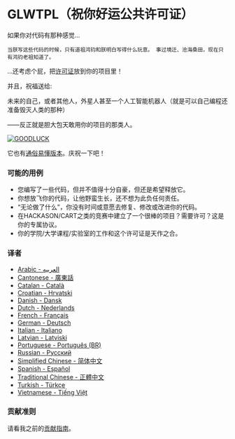 # GLWTPL（祝你好运公共许可证）




如果你对代码有那种感觉…

`当朕写这些代码的时候，只有道祖鸿钧和朕明白写得什么玩意。
事过境迁、沧海桑田，现在只有鸿钧老祖知道了。`

…还考虑个屁，把[许可证](https://github.com/jiqing112/GLWTPL/blob/master/translations/LICENSE_zh-CN)放到你的项目里！

并且，祝福送给:  

未来的自己，或者其他人，外星人甚至一个人工智能机器人（就是可以自己编程还准备毁灭人类的那种）  

  ——反正就是胆大包天敢用你的项目的那类人。

[![GOODLUCK](https://github.com/me-shaon/GLWTPL/blob/master/good-luck.gif "GOODLUCK")](https://github.com/me-shaon/GLWTPL/blob/master/good-luck.gif "GOODLUCK")

它也有[通俗易懂版本](https://github.com/jiqing112/GLWTPL/blob/master/translations/LICENSE_zh-CN)。庆祝一下吧！

### 可能的用例

- 您编写了一些代码，但并不值得十分自豪，但还是希望释放它。
- 你想放飞你的代码，让他野蛮生长，还不想为此负任何责任。
- “无论做了什么”，你没有时间或意愿去修复、修改或改进你的代码。
- 在HACKASON/CART之类的竞赛中建立了一个很棒的项目？需要许可？这是你的专属协议。
- 你的学院/大学课程/实验室的工作和这个许可证是天作之合。

### 译者
* [Arabic - العربيه](translations/LICENSE_ar-AR)
* [Cantonese - 廣東話](translations/LICENSE_zh-HK)
* [Catalan - Català](translations/LICENSE_cat-CAT)
* [Croatian - Hrvatski](translations/LICENSE_hr-HR)
* [Danish - Dansk](translations/LICENSE_da-DK)
* [Dutch - Nederlands](translations/LICENSE_nl-NL)
* [French - Français](translations/LICENSE_fr-FR)
* [German - Deutsch](translations/LICENSE_de-DE)
* [Italian - Italiano](translations/LICENSE_it-IT)
* [Latvian - Latviski](translations/LICENSE_lv-LV)
* [Portuguese - Português (BR)](translations/LICENSE_pt-BR)
* [Russian - Русский](translations/LICENSE_ru-RU)
* [Simplified Chinese - 简体中文](https://github.com/jiqing112/GLWTPL/blob/master/translations/LICENSE_zh-CN)
* [Spanish - Español](translations/LICENSE_es-ES)
* [Traditional Chinese - 正體中文](translations/LICENSE_zh-TW)
* [Turkish - Türkçe](translations/LICENSE_tr-TR)
* [Vietnamese - Tiếng Việt](translations/LICENSE_vn-VN)



### 贡献准则
请看我之前的[贡献指南](https://github.com/jiqing112/GLWTPL/wiki "贡献指南")。
